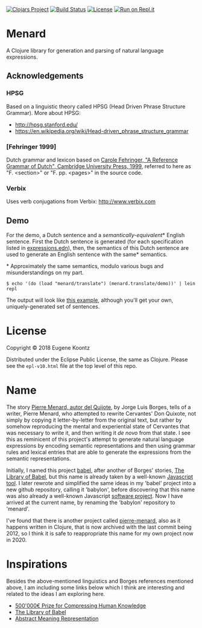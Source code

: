 [![Clojars Project](https://img.shields.io/clojars/v/menard.svg)](https://clojars.org/menard)
[![Build Status](https://secure.travis-ci.org/ekoontz/menard.png?branch=master)](http://travis-ci.org/ekoontz/menard)
[![License](https://img.shields.io/badge/License-EPL%201.0-red.svg)](https://opensource.org/licenses/EPL-1.0)
[![Run on Repl.it](https://repl.it/badge/github/ekoontz/menard)](https://repl.it/github/ekoontz/menard)

# Menard

A Clojure library for generation and parsing of natural language expressions.

## Acknowledgements

### HPSG

Based on a linguistic theory called HPSG (Head Driven Phrase Structure Grammar). More about HPSG:

- http://hpsg.stanford.edu/
- https://en.wikipedia.org/wiki/Head-driven_phrase_structure_grammar

### [Fehringer 1999]

Dutch grammar and lexicon based on [Carole Fehringer, "A Reference Grammar of Dutch", Cambridge University Press, 1999](https://books.google.nl/books/about/A_Reference_Grammar_of_Dutch.html?id=hXZNkFqILp0C&redir_esc=y), referred to here as "F. &lt;section&gt;" or "F. pp. &lt;pages&gt;" in the source code.

### Verbix

Uses verb conjugations from Verbix: http://www.verbix.com 

## Demo

For the demo, a Dutch sentence and a *semantically-equivalent** English sentence. First the Dutch sentence is generated (for each specification listed in
<a href="https://github.com/ekoontz/menard/blob/master/src/menard/nederlands/expressions.edn">expressions.edn</a>), then, the semantics
of this Dutch sentence are used to generate an English sentence with the same* semantics.

\* Approximately the same semantics, modulo various bugs and misunderstandings on my part.

```
$ echo '(do (load "menard/translate") (menard.translate/demo))' | lein repl
```

The output will look like [this example](demo.txt), although you'll get your own, uniquely-generated set of sentences.

# License

Copyright © 2018 Eugene Koontz

Distributed under the Eclipse Public License, the same as Clojure.
Please see the `epl-v10.html` file at the top level of this repo.

# Name

The story [Pierre Menard, autor del Quijote](https://en.wikipedia.org/wiki/Pierre_Menard,_Author_of_the_Quixote),
by Jorge Luis Borges, tells of a writer, Pierre Menard, who attempted to
rewrite Cervantes' Don Quixote, not simply by copying it
letter-by-letter from the original text, but rather by somehow
reproducing the mental and experiential state of Cervantes that was necessary to write
it, and then writing it _de novo_ from that state.  I
see this as reminicent of this project's attempt to generate natural
language expressions by encoding semantic representations and then
using grammar rules and lexical entries that are able to generate the
expressions from the semantic representations.

Initially, I named this project [babel](https://github.com/ekoontz/babel), after another of Borges'
stories, [The Library of Babel](https://en.wikipedia.org/wiki/The_Library_of_Babel), but this
name is already taken by a well-known [Javascript tool](https://babeljs.io/). I
later rewrote and simplified the same ideas in my 'babel' project into a new github
repository, calling it 'babylon', before discovering that this name
was also already a well-known Javascript [software project](https://www.babylonjs.com/). Now I have arrived at the
current name, by renaming the 'babylon' repository to 'menard'.

I've found that there is another project called
[pierre-menard](https://github.com/hraberg/pierre-menard), also as it
happens written in Clojure, that is now archived with the last commit
being 2012, so I think it is safe to reappropriate this name for my
own project now in 2020.

# Inspirations

Besides the above-mentioned linguistics and Borges references mentioned above,
I am including some links below which I think are interesting and
related to the ideas I am exploring here.

- [500'000€ Prize for Compressing Human Knowledge](http://prize.hutter1.net/index.htm)
- [The Library of Babel](https://libraryofbabel.info/)
- [Abstract Meaning Representation](https://amr.isi.edu/)

